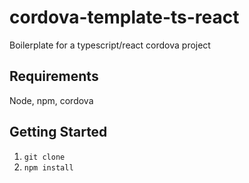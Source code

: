 # cordova-template-ts-react

Boilerplate for a typescript/react cordova project

## Requirements

Node, npm, cordova

## Getting Started

1. `git clone`
2. `npm install`
